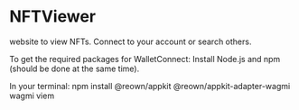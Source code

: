 # NFTViewer
website to view NFTs. Connect to your account or search others. 

To get the required packages for WalletConnect: 
Install Node.js and npm (should be done at the same time).

In your terminal: npm install @reown/appkit @reown/appkit-adapter-wagmi wagmi viem
